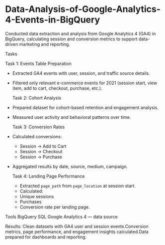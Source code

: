 # Data-Analysis-of-Google-Analytics-4-Events-in-BigQuery
 Conducted data extraction and analysis from Google Analytics 4 (GA4) in BigQuery, calculating session and conversion metrics to support data-driven marketing and reporting.

Tasks

  Task 1: Events Table Preparation
- Extracted GA4 events with user, session, and traffic source details.
- Filtered only relevant e-commerce events for 2021 (session start, view item, add to cart, checkout, purchase, etc.).
  
  Task 2: Cohort Analysis
- Prepared dataset for cohort-based retention and engagement analysis.
- Measured user activity and behavioral patterns over time.
  
  Task 3: Conversion Rates
- Calculated conversions:  
  - Session → Add to Cart  
  - Session → Checkout  
  - Session → Purchase  
- Aggregated results by date, source, medium, campaign.
  
  Task 4: Landing Page Performance
  - Extracted `page_path` from `page_location` at session start.
  - Calculated:
  - Unique sessions
  - Purchases
  - Conversion rate per landing page.
    
Tools
  BigQuery
  SQL
  Google Analytics 4 — data source

 Results: Clean datasets with GA4 user and session events.Conversion metrics, page performance, and engagement insights calculated.Data prepared for dashboards and reporting.
